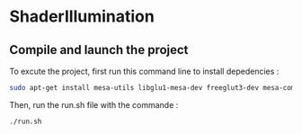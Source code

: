 # ShaderIllumination

## Compile and launch the project
To excute the project, first run this command line to install depedencies :

```sh
sudo apt-get install mesa-utils libglu1-mesa-dev freeglut3-dev mesa-common-dev libglew-dev
```
Then, run the run.sh file with the commande :

```sh
./run.sh
```
